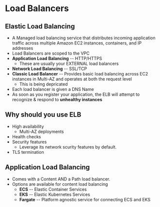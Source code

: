 # Load Balancers

## Elastic Load Balancing
* A Managed load balancing service that distributes incoming application traffic across multiple Amazon EC2 instances, containers, and IP addresses
* Load Balancers are scoped to the VPC
* __Application Load Balancing__ -- HTTP/HTTPS
    * These are usually your EXTERNAL load balancers 
* __Network Load Balancing__ -- SSL/TCP
* __Classic Load Balancer__ -- Provides basic load balancing across EC2 instances in Multi-AZ and operates at both the request level
    * This is being depricated
* Each load balancer is given a DNS Name
* As soon as you register your application, the ELB will attempt to recognize & respond to __unhealthy instances__

## Why should you use ELB
* High availability
    * Multi-AZ deployments
* Health checks
* Security features
    * Leverage its network scurity features by default.
* TLS termination

## Application Load Balancing
* Comes with a Content AND a Path load balancer.
* Options are available for content load balancing
    * __ECS__ -- Elastic Container Services
    * __EKS__ -- Elastic Kubernetes Services
    * __Fargate__ -- Platform agnostic service for connecting ECS and EKS